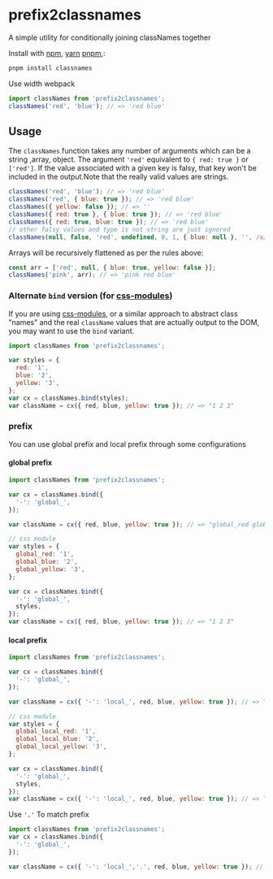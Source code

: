 # prefix2classnames

A simple utility for conditionally joining classNames together

Install with [npm](https://www.npmjs.com/), [yarn](https://yarnpkg.com/) [pnpm](https://pnpm.io/),:

```bash
pnpm install classnames
```

Use width webpack

```js
import classNames from 'prefix2classnames';
classNames('red', 'blue'); // => 'red blue'
```

## Usage

The `classNames` function takes any number of arguments which can be a string ,array, object.
The argument `'red'` equivalent to `{ red: true }` or `['red']`. If the value associated with a given key is falsy, that key won't be included in the output.Note that the really valid values are strings.

```js
classNames('red', 'blue'); // => 'red blue'
classNames('red', { blue: true }); // => 'red blue'
classNames({ yellow: false }); // => ''
classNames({ red: true }, { blue: true }); // => 'red blue'
classNames({ red: true, blue: true }); // => 'red blue'
// other falsy values and type is not string are just ignored
classNames(null, false, 'red', undefined, 0, 1, { blue: null }, '', /a/g); // => 'red'
```

Arrays will be recursively flattened as per the rules above:

```js
const arr = ['red', null, { blue: true, yellow: false }];
classNames('pink', arr); // => 'pink red blue'
```

### Alternate `bind` version (for [css-modules](https://github.com/css-modules/css-modules))

If you are using [css-modules](https://github.com/css-modules/css-modules), or a similar approach to abstract class "names" and the real `className` values that are actually output to the DOM, you may want to use the `bind` variant.

```js
import classNames from 'prefix2classnames';

var styles = {
  red: '1',
  blue: '2',
  yellow: '3',
};
var cx = classNames.bind(styles);
var className = cx({ red, blue, yellow: true }); // => "1 2 3"
```

### prefix

You can use global prefix and local prefix through some configurations

#### global prefix

```js
import classNames from 'prefix2classnames';

var cx = classNames.bind({
  '-': 'global_',
});

var className = cx({ red, blue, yellow: true }); // => "global_red global_blue global_yellow"

// css module
var styles = {
  global_red: '1',
  global_blue: '2',
  global_yellow: '3',
};

var cx = classNames.bind({
  '-': 'global_',
  styles,
});
var className = cx({ red, blue, yellow: true }); // => "1 2 3"
```

#### local prefix

```js
import classNames from 'prefix2classnames';

var cx = classNames.bind({
  '-': 'global_',
});

var className = cx({ '-': 'local_', red, blue, yellow: true }); // => "global_local_red global_local_blue global_local_yellow"

// css module
var styles = {
  global_local_red: '1',
  global_local_blue: '2',
  global_local_yellow: '3',
};

var cx = classNames.bind({
  '-': 'global_',
  styles,
});
var className = cx({ '-': 'local_', red, blue, yellow: true }); // => "1 2 3"
```

Use `'.'` To match prefix

```js
import classNames from 'prefix2classnames';
var cx = classNames.bind({
  '-': 'global_',
});

var className = cx({ '-': 'local_','.', red, blue, yellow: true }); // => "global_local_ global_local_red global_local_blue global_local_yellow"
```
